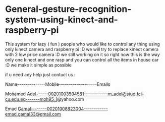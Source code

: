 # General-gesture-recognition-system-using-kinect-and-raspberry-pi
This system for lazy ( fun )  people who would like to control any thing using only kinect camera and raspberry pi :D  we will try to replace kinect camera with 2 low price camera :D we still working on it  so right now this is the way only one kinect and one rasp and you can control all the items in house car :D  we make it simple as possible 

if u need any help just contact us :

 Name--------------Mobile-------------------Emails
 
 Mohamed Adel------00201003504581------------m_adel@stud.fci-cu.edu.eg-------moh95_1@yahoo.com
 
 Emad Gamal--------00201006823004------------emad.gamal33@gmail.com
